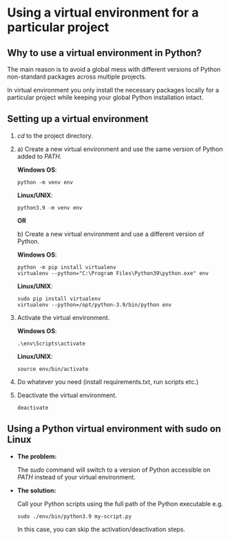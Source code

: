 Using a virtual environment for a particular project
=======================================================

Why to use a virtual environment in Python?
-------------------------------------------

The main reason is to avoid a global mess with different versions of Python non-standard packages across multiple projects.

In virtual environment you only install the necessary packages locally for a particular project while keeping your global Python installation intact.


Setting up a virtual environment
--------------------------------

1. _cd_ to the project directory.
2. a) Create a new virtual environment and use the same version of Python added to _PATH_.

    __Windows OS__:
    ```shell
    python -m venv env
    ```

    __Linux/UNIX__:
    ```shell
    python3.9 -m venv env
    ```

    __OR__

    b) Create a new virtual environment and use a different version of Python.

    __Windows OS__:
    ```shell
    python -m pip install virtualenv
    virtualenv --python="C:\Program Files\Python39\python.exe" env
    ```

    __Linux/UNIX__:
    ```shell
    sudo pip install virtualenv
    virtualenv --python=/opt/python-3.9/bin/python env
    ```

3. Activate the virtual environment.

    __Windows OS__:
    ```shell
    .\env\Scripts\activate
    ```

    __Linux/UNIX__:
    ```shell
    source env/bin/activate
    ```

4. Do whatever you need (install requirements.txt, run scripts etc.)
5. Deactivate the virtual environment.
    ```shell
    deactivate
    ```

Using a Python virtual environment with sudo on Linux
-----------------------------------------------------

* __The problem:__

    The _sudo_ command will switch to a version of Python accessible on _PATH_ instead of your virtual environment.


* __The solution:__

    Call your Python scripts using the full path of the Python executable e.g.
    ```shell
    sudo ./env/bin/python3.9 my-script.py
    ```

    In this case, you can skip the activation/deactivation steps.
